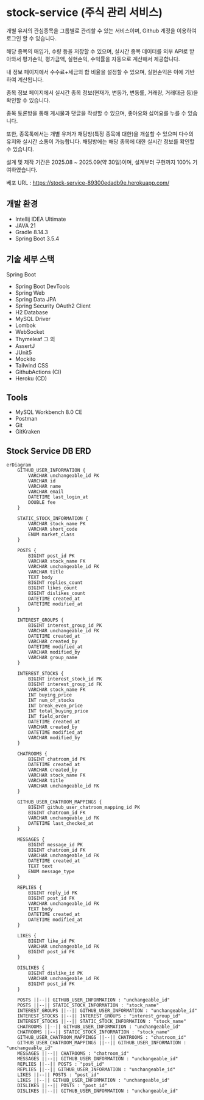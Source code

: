 # stock-service (주식 관리 서비스)
개별 유저의 관심종목을 그룹별로 관리할 수 있는 서비스이며, Github 계정을 이용하여 로그인 할 수 있습니다.

해당 종목의 매입가, 수량 등을 저장할 수 있으며, 실시간 종목 데이터를 외부 API로 받아와서 평가손익, 평가금액, 실현손익, 수익률을 자동으로 계산해서 제공합니다.

내 정보 페이지에서 수수료+세금의 합 비율을 설정할 수 있으며, 실현손익은 이에 기반하여 계산됩니다.

종목 정보 페이지에서 실시간 종목 정보(현재가, 변동가, 변동률, 거래량, 거래대금 등)을 확인할 수 있습니다.

종목 토론방을 통해 게시물과 댓글을 작성할 수 있으며, 좋아요와 싫어요를 누를 수 있습니다.

또한, 종목톡에서는 개별 유저가 채팅방(특정 종목에 대한)을 개설할 수 있으며 다수의 유저와 실시간 소통이 가능합니다. 채팅방에는 해당 종목에 대한 실시간 정보를 확인할 수 있습니다.


설계 및 제작 기간은 2025.08 ~ 2025.09(약 30일)이며, 설계부터 구현까지 100% 기여하였습니다.


베포 URL : https://stock-service-89300edadb9e.herokuapp.com/

## 개발 환경
- Intellij IDEA Ultimate
- JAVA 21
- Gradle 8.14.3
- Spring Boot 3.5.4

## 기술 세부 스택
Spring Boot
- Spring Boot DevTools
- Spring Web
- Spring Data JPA
- Spring Security OAuth2 Client
- H2 Database
- MySQL Driver
- Lombok
- WebSocket
- Thymeleaf
그 외
- AssertJ
- JUnit5
- Mockito
- Tailwind CSS
- GithubActions (CI)
- Heroku (CD)

## Tools
- MySQL Workbench 8.0 CE
- Postman
- Git
- GitKraken

## Stock Service DB ERD

```mermaid
erDiagram
    GITHUB_USER_INFORMATION {
        VARCHAR unchangeable_id PK
        VARCHAR id
        VARCHAR name
        VARCHAR email
        DATETIME last_login_at
        DOUBLE fee
    }

    STATIC_STOCK_INFORMATION {
        VARCHAR stock_name PK
        VARCHAR short_code
        ENUM market_class
    }

    POSTS {
        BIGINT post_id PK
        VARCHAR stock_name FK
        VARCHAR unchangeable_id FK
        VARCHAR title
        TEXT body
        BIGINT replies_count
        BIGINT likes_count
        BIGINT dislikes_count
        DATETIME created_at
        DATETIME modified_at
    }

    INTEREST_GROUPS {
        BIGINT interest_group_id PK
        VARCHAR unchangeable_id FK
        DATETIME created_at
        VARCHAR created_by
        DATETIME modified_at
        VARCHAR modified_by
        VARCHAR group_name
    }

    INTEREST_STOCKS {
        BIGINT interest_stock_id PK
        BIGINT interest_group_id FK
        VARCHAR stock_name FK
        INT buying_price
        INT num_of_stocks
        INT break_even_price
        INT total_buying_price
        INT field_order
        DATETIME created_at
        VARCHAR created_by
        DATETIME modified_at
        VARCHAR modified_by
    }

    CHATROOMS {
        BIGINT chatroom_id PK
        DATETIME created_at
        VARCHAR created_by
        VARCHAR stock_name FK
        VARCHAR title
        VARCHAR unchangeable_id FK
    }

    GITHUB_USER_CHATROOM_MAPPINGS {
        BIGINT github_user_chatroom_mapping_id PK
        BIGINT chatroom_id FK
        VARCHAR unchangeable_id FK
        DATETIME last_checked_at
    }

    MESSAGES {
        BIGINT message_id PK
        BIGINT chatroom_id FK
        VARCHAR unchangeable_id FK
        DATETIME created_at
        TEXT text
        ENUM message_type
    }

    REPLIES {
        BIGINT reply_id PK
        BIGINT post_id FK
        VARCHAR unchangeable_id FK
        TEXT body
        DATETIME created_at
        DATETIME modified_at
    }

    LIKES {
        BIGINT like_id PK
        VARCHAR unchangeable_id FK
        BIGINT post_id FK
    }

    DISLIKES {
        BIGINT dislike_id PK
        VARCHAR unchangeable_id FK
        BIGINT post_id FK
    }

    POSTS ||--|| GITHUB_USER_INFORMATION : "unchangeable_id"
    POSTS ||--|| STATIC_STOCK_INFORMATION : "stock_name"
    INTEREST_GROUPS ||--|| GITHUB_USER_INFORMATION : "unchangeable_id"
    INTEREST_STOCKS ||--|| INTEREST_GROUPS : "interest_group_id"
    INTEREST_STOCKS ||--|| STATIC_STOCK_INFORMATION : "stock_name"
    CHATROOMS ||--|| GITHUB_USER_INFORMATION : "unchangeable_id"
    CHATROOMS ||--|| STATIC_STOCK_INFORMATION : "stock_name"
    GITHUB_USER_CHATROOM_MAPPINGS ||--|| CHATROOMS : "chatroom_id"
    GITHUB_USER_CHATROOM_MAPPINGS ||--|| GITHUB_USER_INFORMATION : "unchangeable_id"
    MESSAGES ||--|| CHATROOMS : "chatroom_id"
    MESSAGES ||--|| GITHUB_USER_INFORMATION : "unchangeable_id"
    REPLIES ||--|| POSTS : "post_id"
    REPLIES ||--|| GITHUB_USER_INFORMATION : "unchangeable_id"
    LIKES ||--|| POSTS : "post_id"
    LIKES ||--|| GITHUB_USER_INFORMATION : "unchangeable_id"
    DISLIKES ||--|| POSTS : "post_id"
    DISLIKES ||--|| GITHUB_USER_INFORMATION : "unchangeable_id"




  
